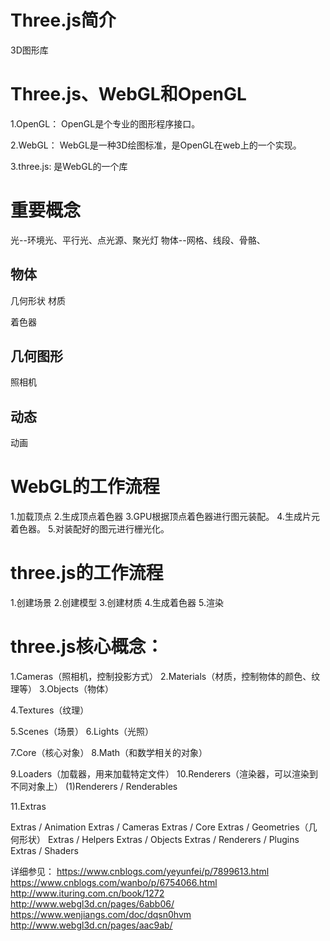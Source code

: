 # Three.js简介
  3D图形库

# Three.js、WebGL和OpenGL

1.OpenGL：
  OpenGL是个专业的图形程序接口。

2.WebGL：
  WebGL是一种3D绘图标准，是OpenGL在web上的一个实现。

3.three.js:
  是WebGL的一个库

# 重要概念
光--环境光、平行光、点光源、聚光灯
物体--网格、线段、骨骼、

## 物体
几何形状
材质

着色器

## 几何图形
照相机

## 动态
动画

# WebGL的工作流程
1.加载顶点
2.生成顶点着色器
3.GPU根据顶点着色器进行图元装配。
4.生成片元着色器。
5.对装配好的图元进行栅光化。

# three.js的工作流程
1.创建场景
2.创建模型
3.创建材质
4.生成着色器
5.渲染

# three.js核心概念：
  1.Cameras（照相机，控制投影方式）
  2.Materials（材质，控制物体的颜色、纹理等）
  3.Objects（物体）

  4.Textures（纹理）

  5.Scenes（场景）
  6.Lights（光照）

  7.Core（核心对象）
  8.Math（和数学相关的对象）

  9.Loaders（加载器，用来加载特定文件）
  10.Renderers（渲染器，可以渲染到不同对象上）
    (1)Renderers / Renderables

  11.Extras


Extras / Animation
Extras / Cameras
Extras / Core
Extras / Geometries（几何形状）
Extras / Helpers
Extras / Objects
Extras / Renderers / Plugins
Extras / Shaders

详细参见：
  https://www.cnblogs.com/yeyunfei/p/7899613.html
  https://www.cnblogs.com/wanbo/p/6754066.html
  http://www.ituring.com.cn/book/1272
  http://www.webgl3d.cn/pages/6abb06/
  https://www.wenjiangs.com/doc/dqsn0hvm
  http://www.webgl3d.cn/pages/aac9ab/